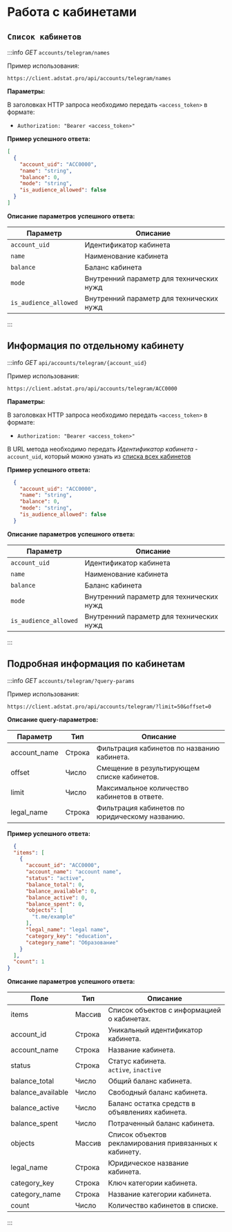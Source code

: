 # Работа с кабинетами

## <span id="cabinets">`Список кабинетов`</span>

:::info
_GET_ `accounts/telegram/names`

Пример использования:
```http request
https://client.adstat.pro/api/accounts/telegram/names
```

__Параметры:__

В заголовках HTTP запроса необходимо передать `<access_token>` в формате:
+ `Authorization: "Bearer <access_token>" `

__Пример успешного ответа:__
```json
[
  {
    "account_uid": "ACC0000",
    "name": "string",
    "balance": 0,
    "mode": "string",
    "is_audience_allowed": false
  }
]
```

__Описание параметров успешного ответа:__

| Параметр               | Описание                                 |
|------------------------|------------------------------------------|
| `account_uid`          | Идентификатор кабинета                   |
| `name`                 | Наименование кабинета                    |
| `balance`              | Баланс кабинета                          |
| `mode`                 | Внутренний параметр для технических нужд |
| `is_audience_allowed`  | Внутренний параметр для технических нужд |
:::




## Информация по отдельному кабинету
:::info
_GET_ `api/accounts/telegram/{account_uid}`

Пример использования:
```http request
https://client.adstat.pro/api/accounts/telegram/ACC0000
```

__Параметры:__

В заголовках HTTP запроса необходимо передать `<access_token>` в формате:
+ `Authorization: "Bearer <access_token>" `

В URL метода необходимо передать _Идентификатор кабинета_ - `account_uid`, который можно узнать из [списка всех кабинетов](#метод-получения-кабинетов)

__Пример успешного ответа:__
```json
  {
    "account_uid": "ACC0000",
    "name": "string",
    "balance": 0,
    "mode": "string",
    "is_audience_allowed": false
  }
```

__Описание параметров успешного ответа:__

| Параметр              | Описание                                    |
|-----------------------|---------------------------------------------|
| `account_uid`         | Идентификатор кабинета                      |
| `name`                | Наименование кабинета                       |
| `balance`             | Баланс кабинета                             |
| `mode`                | Внутренний параметр для технических нужд    |
| `is_audience_allowed` | Внутренний параметр для технических нужд    |
:::

## Подробная информация по кабинетам

:::info
_GET_ `accounts/telegram/?query-params`

Пример использования:
```http request
https://client.adstat.pro/api/accounts/telegram/?limit=50&offset=0
```
__Описание query-параметров:__

| Параметр      | Тип     | Описание                                             |
|---------------|---------|------------------------------------------------------|
| account_name  | Строка  | Фильтрация кабинетов по названию кабинета.         |
| offset        | Число   | Смещение в результирующем списке кабинетов.         |
| limit         | Число   | Максимальное количество кабинетов в ответе.         |
| legal_name    | Строка  | Фильтрация кабинетов по юридическому названию.      |


__Пример успешного ответа:__
```json
  {
  "items": [
    {
      "account_id": "ACC0000",
      "account_name": "account name",
      "status": "active",
      "balance_total": 0,
      "balance_available": 0,
      "balance_active": 0,
      "balance_spent": 0,
      "objects": [
        "t.me/example"
      ],
      "legal_name": "legal name",
      "category_key": "education",
      "category_name": "Образование"
    }
  ],
  "count": 1
}
```
__Описание параметров успешного ответа:__

| Поле                             | Тип     | Описание                                               |
|----------------------------------|---------|--------------------------------------------------------|
| items                            | Массив  | Список объектов с информацией о кабинетах.             |
| account_id        | Строка  | Уникальный идентификатор кабинета.                     |
| account_name      | Строка | Название кабинета.                                     |
| status            | Строка  | Статус кабинета. <br/> `active`, `inactive`            |
| balance_total     | Число | Общий баланс кабинета.                                 |
| balance_available | Число | Свободный баланс кабинета.                             |
| balance_active    | Число | Баланс остатка средств в объявлениях кабинета.         |
| balance_spent     | Число | Потраченный баланс кабинета.                           |
| objects           | Массив  | Список объектов рекламирования привязанных к кабинету. |
| legal_name        | Строка  | Юридическое название кабинета.                         |
| category_key      | Строка | Ключ категории кабинета.                               |
| category_name     | Строка | Название категории кабинета.                           |
| count             | Число   | Количество кабинетов в списке.                         |


:::
